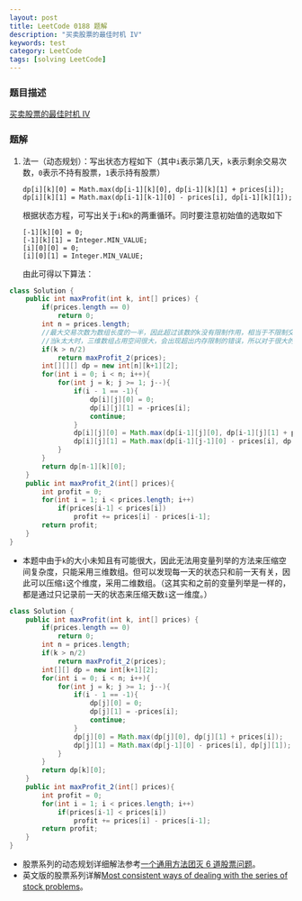 ```yaml
---
layout: post
title: LeetCode 0188 题解
description: "买卖股票的最佳时机 IV"
keywords: test
category: LeetCode
tags: [solving LeetCode]
---
```


### 题目描述
[买卖股票的最佳时机 IV](https://leetcode-cn.com/problems/best-time-to-buy-and-sell-stock-iv/)

### 题解
1. 法一（动态规划）：写出状态方程如下（其中`i`表示第几天，`k`表示剩余交易次数，`0`表示不持有股票，`1`表示持有股票）
    ```
    dp[i][k][0] = Math.max(dp[i-1][k][0], dp[i-1][k][1] + prices[i]);
    dp[i][k][1] = Math.max(dp[i-1][k-1][0] - prices[i], dp[i-1][k][1]);
    ```  
    根据状态方程，可写出关于`i`和`k`的两重循环。同时要注意初始值的选取如下
    ```
    [-1][k][0] = 0;
    [-1][k][1] = Integer.MIN_VALUE;
    [i][0][0] = 0;
    [i][0][1] = Integer.MIN_VALUE;
    ```  
    由此可得以下算法：
```java
class Solution {
    public int maxProfit(int k, int[] prices) {
        if(prices.length == 0)
            return 0;
        int n = prices.length;
        //最大交易次数为数组长度的一半，因此超过该数的k没有限制作用，相当于不限制交易次数的情况。
        //当k太大时，三维数组占用空间很大，会出现超出内存限制的错误，所以对于很大的k，采用买卖股票的最佳时机 II中的贪心算法。
        if(k > n/2)
            return maxProfit_2(prices);
        int[][][] dp = new int[n][k+1][2];
        for(int i = 0; i < n; i++){
            for(int j = k; j >= 1; j--){
                if(i - 1 == -1){
                    dp[i][j][0] = 0;
                    dp[i][j][1] = -prices[i];
                    continue;
                }
                dp[i][j][0] = Math.max(dp[i-1][j][0], dp[i-1][j][1] + prices[i]);
                dp[i][j][1] = Math.max(dp[i-1][j-1][0] - prices[i], dp[i-1][j][1]); 
            }
        }
        return dp[n-1][k][0];
    }
    public int maxProfit_2(int[] prices){
        int profit = 0;
        for(int i = 1; i < prices.length; i++)
            if(prices[i-1] < prices[i])
                profit += prices[i] - prices[i-1];
        return profit;
    }
}
```
* 本题中由于`k`的大小未知且有可能很大，因此无法用变量列举的方法来压缩空间复杂度，只能采用三维数组。但可以发现每一天的状态只和前一天有关，因此可以压缩`i`这个维度，采用二维数组。（这其实和之前的变量列举是一样的，都是通过只记录前一天的状态来压缩天数`i`这一维度。）
```java
class Solution {
    public int maxProfit(int k, int[] prices) {
        if(prices.length == 0)
            return 0;
        int n = prices.length;
        if(k > n/2)
            return maxProfit_2(prices);
        int[][] dp = new int[k+1][2];
        for(int i = 0; i < n; i++){
            for(int j = k; j >= 1; j--){
                if(i - 1 == -1){
                    dp[j][0] = 0;
                    dp[j][1] = -prices[i];
                    continue;
                }
                dp[j][0] = Math.max(dp[j][0], dp[j][1] + prices[i]);
                dp[j][1] = Math.max(dp[j-1][0] - prices[i], dp[j][1]); 
            }
        }
        return dp[k][0];
    }
    public int maxProfit_2(int[] prices){
        int profit = 0;
        for(int i = 1; i < prices.length; i++)
            if(prices[i-1] < prices[i])
                profit += prices[i] - prices[i-1];
        return profit;
    }
}
```
* 股票系列的动态规划详细解法参考[一个通用方法团灭 6 道股票问题](https://leetcode-cn.com/problems/best-time-to-buy-and-sell-stock-iii/solution/yi-ge-tong-yong-fang-fa-tuan-mie-6-dao-gu-piao-wen/)。
* 英文版的股票系列详解[Most consistent ways of dealing with the series of stock problems](https://leetcode.com/problems/best-time-to-buy-and-sell-stock-with-transaction-fee/discuss/108870/Most-consistent-ways-of-dealing-with-the-series-of-stock-problems)。